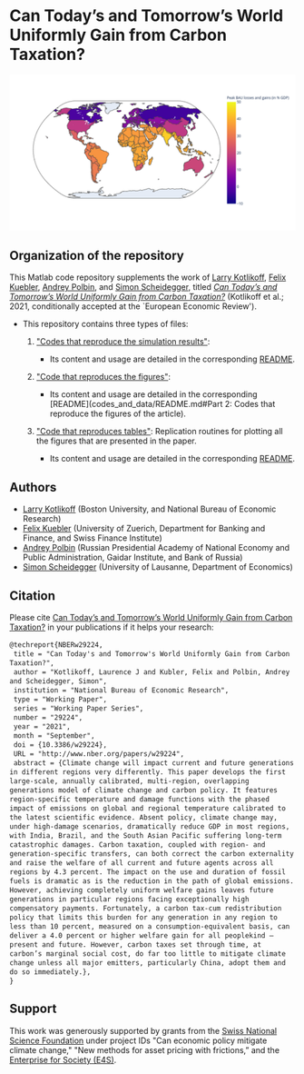 # Can Today’s and Tomorrow’s World Uniformly Gain from Carbon Taxation?

<p align="center">
<img src="screens/6d-damage-GDP.png" width="800px"/>
</p>


## Organization of the repository

This Matlab code repository supplements the work of [Larry Kotlikoff](https://kotlikoff.net/), [Felix Kuebler](https://sites.google.com/site/fkubler/), [Andrey Polbin](https://cepr.org/about/people/andrey-polbin), and [Simon Scheidegger](https://sites.google.com/site/simonscheidegger), titled _[Can Today’s and Tomorrow’s World Uniformly Gain from Carbon Taxation?](#citation)_ (Kotlikoff et al.; 2021, conditionally accepted at the `European Economic Review').

* This repository contains three types of files:
  1. ["Codes that reproduce the simulation results"](codes_and_data): 
      - Its content and usage are detailed in the corresponding [README](codes_and_data/README.md#part-1-codes-to-replication-the-simulation-results-of-the-article).

  2. ["Code that reproduces the figures"](codes_and_data): 
      - Its content and usage are detailed in the corresponding [README](codes_and_data/README.md#Part 2: Codes that reproduce the figures of the article).

  3. ["Code that reproduces tables"](figures_replication): Replication routines for plotting all the figures that are presented in the paper.
      - Its content and usage are detailed in the corresponding [README](codes_and_data/README.md).
  

  
## Authors

* [Larry Kotlikoff](https://kotlikoff.net/) (Boston University, and National Bureau of Economic Research)
* [Felix Kuebler](https://sites.google.com/site/fkubler/) (University of Zuerich, Department for Banking and Finance, and Swiss Finance Institute)
* [Andrey Polbin](https://cepr.org/about/people/andrey-polbin) (Russian Presidential Academy of National Economy and Public Administration, Gaidar Institute, and Bank of Russia)
* [Simon Scheidegger](https://sites.google.com/site/simonscheidegger) (University of Lausanne, Department of Economics)


## Citation

Please cite [Can Today’s and Tomorrow’s World Uniformly Gain from Carbon Taxation?](https://www.nber.org/papers/w29224)
in your publications if it helps your research:

```
@techreport{NBERw29224,
 title = "Can Today's and Tomorrow's World Uniformly Gain from Carbon Taxation?",
 author = "Kotlikoff, Laurence J and Kubler, Felix and Polbin, Andrey and Scheidegger, Simon",
 institution = "National Bureau of Economic Research",
 type = "Working Paper",
 series = "Working Paper Series",
 number = "29224",
 year = "2021",
 month = "September",
 doi = {10.3386/w29224},
 URL = "http://www.nber.org/papers/w29224",
 abstract = {Climate change will impact current and future generations in different regions very differently. This paper develops the first large-scale, annually calibrated, multi-region, overlapping generations model of climate change and carbon policy. It features region-specific temperature and damage functions with the phased impact of emissions on global and regional temperature calibrated to the latest scientific evidence. Absent policy, climate change may, under high-damage scenarios, dramatically reduce GDP in most regions, with India, Brazil, and the South Asian Pacific suffering long-term catastrophic damages. Carbon taxation, coupled with region- and generation-specific transfers, can both correct the carbon externality and raise the welfare of all current and future agents across all regions by 4.3 percent. The impact on the use and duration of fossil fuels is dramatic as is the reduction in the path of global emissions. However, achieving completely uniform welfare gains leaves future generations in particular regions facing exceptionally high compensatory payments. Fortunately, a carbon tax-cum redistribution policy that limits this burden for any generation in any region to less than 10 percent, measured on a consumption-equivalent basis, can deliver a 4.0 percent or higher welfare gain for all peoplekind – present and future. However, carbon taxes set through time, at carbon’s marginal social cost, do far too little to mitigate climate change unless all major emitters, particularly China, adopt them and do so immediately.},
}

```


## Support

This work was generously supported by grants from the [Swiss National Science Foundation](https://www.snf.ch) under project IDs "Can economic policy mitigate climate change," "New methods for asset pricing with frictions,” and the [Enterprise for Society (E4S)](https://e4s.center).
